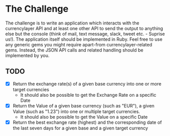 # The Challenge
The challenge is to write an application which interacts with the currencylayer API and at least one other API to send the output to anything else but the console (think of mail, text message, slack, tweet etc. - Suprise us!). The application itself should be implemented in Ruby. Feel free to use any generic gems you might require apart-from currencylayer-related gems. Instead, the JSON API calls and related handling should be implemented by you.

## TODO
- [x] Return the exchange rate(s) of a given base currency into one or more target currencies
  - It should also be possible to get the Exchange Rate on a specific Date
- [x] Return the Value of a given base currency (such as "EUR"), a given Value (such as "1.23") into one or multiple target currencies.
  - It should also be possible to get the Value on a specific Date
- [x] Return the best exchange rate (highest) and the corresponding date of the last seven days for a given base and a given target currency
